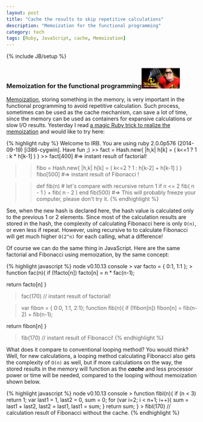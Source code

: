 ```yaml
---
layout: post
title: "Cache the results to skip repetitive calculations"
description: "Memoization for the functional programming"
category: tech
tags: [Ruby, JavaScript, cache, Memoization]
---
```

{% include JB/setup %}
### Memoization for the functional programming<img src="/assets/imgs/megamemory.jpg"  alt="BabyFacingKariFocused" width="20%"/>

<div id="article">
<p><a href="http://en.wikipedia.org/wiki/Memoization#Functional_programming">Memoization</a>, storing something in the memory, is very important in the functional programming to avoid repetitive calculation.  Such process, sometimes can be used as the cache mechanism, can save a lot of time, since the memory can be used as containers for expansive calculations or slow I/O results. Yesterday I read <a href="http://www.quora.com/What-are-some-cool-Ruby-tricks">a magic Ruby trick to realize the memoization</a> and would like to try here:</p>
{% highlight ruby %}
Welcome to IRB. You are using ruby 2.0.0p576 (2014-09-19) [i386-cygwin]. Have fun ;)
>> fact = Hash.new{ |h,k| h[k] = ( k<=1 ? 1 : k * h[k-1] ) }
>> fact[400]  #=> instant result of factorial!

>> fibo = Hash.new{ |h,k| h[k] = ( k<=2 ? 1 : h[k-2] + h[k-1] ) }
>> fibo[500]  #=> instant result of Fibonacci !

>> def fib(n)  # let's compare with recursive
    return 1 if n <= 2
    fib( n - 1 ) + fib( n - 2 )
>> end
>> fib(500)  #=>  This will probably freeze your computer, please don't try it.
{% endhighlight %}
<p>See, when the new hash is declared here, the hash value is calculated only to the previous 1 or 2 elements.  Since most of the calculation results are stored in the hash, the complexity of calculating Fibonacci here is only <code>O(n)</code>, or even less if repeat.  However, using recursive to to calculate Fibonacci will get much higher <code>O(2^n)</code> for each calling, what a difference!</p>
<p>Of course we can do the same thing in JavaScript. Here are the same factorial and Fibonacci using memoization, by the same concept:</p>
{% highlight javascript %}
node v0.10.13 console
> var facto = { 0:1, 1:1 };
> function fac(n){
  if (!facto[n])  facto[n] = n * fac(n-1);

  return facto[n]       }
> fac(170) // instant result of factorial!

> var fibon = { 0:0, 1:1, 2:1};
> function fib(n){
  if (!fibon[n])  fibon[n] = fib(n-2) + fib(n-1);

  return fibon[n]  }
> fib(170) // instant result of Fibonacci!
{% endhighlight %}
<p>What does it compare to conventional looping method? You would think?  Well, for new calculations, a looping method calculating Fibonacci also gets the complexity of <code>O(n)</code> as well, but if more calculations on the way, the stored results in the memory will function as the <strong><em>cache</em></strong> and less processor power or time will be needed, compared to the looping without memoization shown below.</p>
{% highlight javascript %}
  node v0.10.13 console
  > function fibl(n){
    if (n < 3)  return 1;
    var last1 = 1, last2 = 0, sum = 0;
    for (var i=2; i < n+1; i++){
      sum = last1 + last2, last2 = last1, last1 = sum;
    }
   return sum;      }
  > fibl(170)  // calculation result of Fibonacci without the cache.
{% endhighlight %}

</div>